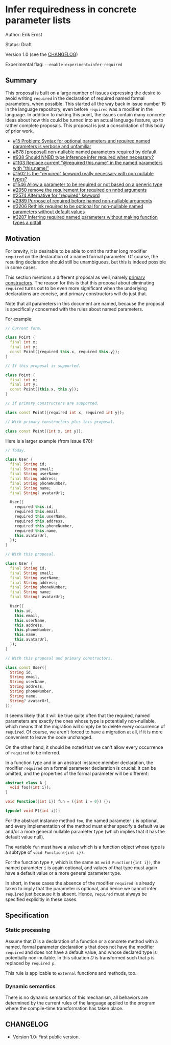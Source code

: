 # Infer requiredness in concrete parameter lists

Author: Erik Ernst

Status: Draft

Version 1.0 (see the [CHANGELOG](#CHANGELOG))

Experimental flag: `--enable-experiment=infer-required`

## Summary

This proposal is built on a large number of issues expressing the desire to
avoid writing `required` in the declaration of required named formal
parameters, when possible. This started all the way back in issue number 15
in the language repository, even before `required` was a modifier in the
language. In addition to making this point, the issues contain many
concrete ideas about how this could be turned into an actual language
feature, up to rather complete proposals. This proposal is just a
consolidation of this body of prior work.

*    [#15 Problem: Syntax for optional parameters and required named parameters is verbose and unfamiliar](https://github.com/dart-lang/language/issues/15)
*    [#878 [proposal] non-nullable named parameters required by default](https://github.com/dart-lang/language/issues/878)
*    [#938 Should NNBD type inference infer required when necessary?](https://github.com/dart-lang/language/issues/938)
*    [#1103 Replace current "@required this.name" in the named parameters with "this.name!"](https://github.com/dart-lang/language/issues/1103)
*    [#1502 Is the "required" keyword really necessary with non nullable types?](https://github.com/dart-lang/language/issues/1502)
*    [#1546 Allow a parameter to be required or not based on a generic type](https://github.com/dart-lang/language/issues/1546)
*    [#2050 remove the requirement for required on nnbd arguments](https://github.com/dart-lang/language/issues/2050)
*    [#2574 Alternative for "required" keyword](https://github.com/dart-lang/language/issues/2574)
*    [#2989 Purpose of required before named non-nullable arguments](https://github.com/dart-lang/language/issues/2989)
*    [#3206 Rethink required to be optional for non-nullable named parameters without default values](https://github.com/dart-lang/language/issues/3206)
*    [#3287 Inferring required named parameters without making function types a pitfall](https://github.com/dart-lang/language/issues/3287)

## Motivation

For brevity, it is desirable to be able to omit the rather long modifier
`required` on the declaration of a named formal parameter. Of course, the
resulting declaration should still be unambiguous, but this is indeed
possible in some cases.

This section mentions a different proposal as well, namely
[primary constructors](https://github.com/dart-lang/language/blob/main/working/2364%20-%20primary%20constructors/feature-specification.md).
The reason for this is that this proposal about eliminating `required`
turns out to be even more significant when the underlying declarations are
concise, and primary constructors will do just that.

Note that all parameters in this document are named, because the proposal
is specifically concerned with the rules about named parameters.

For example:

```dart
// Current form.

class Point {
  final int x;
  final int y;
  const Point({required this.x, required this.y});
}

// If this proposal is supported.

class Point {
  final int x;
  final int y;
  const Point({this.x, this.y});
}

// If primary constructors are supported.

class const Point({required int x, required int y}); 

// With primary constructors plus this proposal.

class const Point({int x, int y});
```

Here is a larger example (from issue 878):

```dart
// Today.

class User {
  final String id;
  final String email;
  final String userName;
  final String address;
  final String phoneNumber;
  final String name;
  final String? avatarUrl;

  User({
    required this.id,
    required this.email,
    required this.userName,
    required this.address,
    required this.phoneNumber,
    required this.name,
    this.avatarUrl,
  });
}

// With this proposal.

class User {
  final String id;
  final String email;
  final String userName;
  final String address;
  final String phoneNumber;
  final String name;
  final String? avatarUrl;

  User({
    this.id,
    this.email,
    this.userName,
    this.address,
    this.phoneNumber,
    this.name,
    this.avatarUrl,
  });
}

// With this proposal and primary constructors.

class const User({
  String id,
  String email,
  String userName,
  String address,
  String phoneNumber,
  String name,
  String? avatarUrl,
});
```

It seems likely that it will be true quite often that the required, named
parameters are exactly the ones whose type is potentially non-nullable,
which means that the migration will simply be to delete every occurrence of
`required`. Of course, we aren't forced to have a migration at all, if it
is more convenient to leave the code unchanged.

On the other hand, it should be noted that we can't allow every occurrence
of `required` to be inferred.

In a function type and in an abstract instance member declaration, the
modifier `required` on a formal parameter declaration is crucial: It can
be omitted, and the properties of the formal parameter will be different:

```dart
abstract class A {
  void foo({int i});
}

void Function({int i}) fun = ({int i = 0}) {};

typedef void F({int i});
```

For the abstract instance method `foo`, the named parameter `i` is
optional, and every implementation of the method must either specify a
default value and/or a more general nullable parameter type (which implies
that it has the default value null).

The variable `fun` must have a value which is a function object whose type
is a subtype of `void Function({int i})`.

For the function type `F`, which is the same as `void Function({int i})`,
the named parameter `i` is again optional, and values of that type must
again have a default value or a more general parameter type.

In short, in these cases the absence of the modifier `required` is already
taken to imply that the parameter is optional, and hence we cannot infer
`required` just because it is absent. Hence, `required` must always be
specified explicitly in these cases.

## Specification

### Static processing

Assume that _D_ is a declaration of a function or a concrete method with a
named, formal parameter declaration `p` that does not have the modifier
`required` and does not have a default value, and whose declared type is
potentially non-nullable. In this situation _D_ is transformed such that
`p` is replaced by `required p`.

This rule is applicable to `external` functions and methods, too.

### Dynamic semantics

There is no dynamic semantics of this mechanism, all behaviors are
determined by the current rules of the language applied to the program
where the compile-time transformation has taken place.

## CHANGELOG

*   Version 1.0: First public version.
